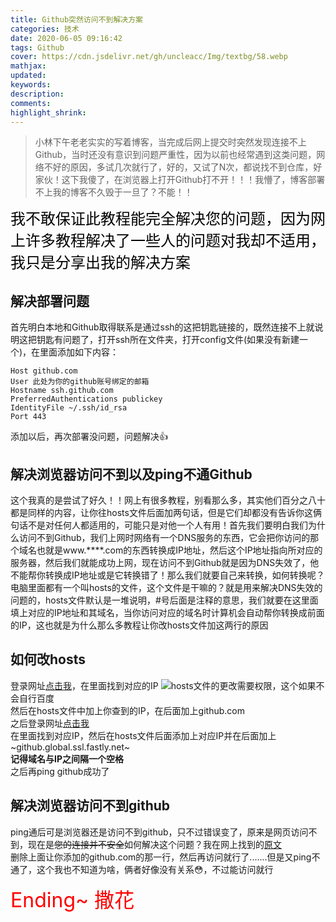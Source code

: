```yaml
---
title: Github突然访问不到解决方案
categories: 技术
date: 2020-06-05 09:16:42
tags: Github
cover: https://cdn.jsdelivr.net/gh/uncleacc/Img/textbg/58.webp
mathjax: 
updated: 
keywords: 
description: 
comments: 
highlight_shrink: 
---
```

>小林下午老老实实的写着博客，当完成后网上提交时突然发现连接不上Github，当时还没有意识到问题严重性，因为以前也经常遇到这类问题，网络不好的原因，多试几次就行了，好的，又试了N次，都说找不到仓库，好家伙！这下我傻了，在浏览器上打开Github打不开！！！我懵了，博客部署不上我的博客不久毁于一旦了？不能！！

<font color="black" size=5>
我不敢保证此教程能完全解决您的问题，因为网上许多教程解决了一些人的问题对我却不适用，我只是分享出我的解决方案
</font>

## 解决部署问题
首先明白本地和Github取得联系是通过ssh的这把钥匙链接的，既然连接不上就说明这把钥匙有问题了，打开ssh所在文件夹，打开config文件(如果没有新建一个)，在里面添加如下内容：
```
Host github.com
User 此处为你的github账号绑定的邮箱
Hostname ssh.github.com
PreferredAuthentications publickey
IdentityFile ~/.ssh/id_rsa
Port 443
```
添加以后，再次部署没问题，问题解决👍
## 解决浏览器访问不到以及ping不通Github
这个我真的是尝试了好久！！网上有很多教程，别看那么多，其实他们百分之八十都是同样的内容，让你往hosts文件后面加两句话，但是它们却都没有告诉你这俩句话不是对任何人都适用的，可能只是对他一个人有用！首先我们要明白我们为什么访问不到Github，我们上网时网络有一个DNS服务的东西，它会把你访问的那个域名也就是www.****.com的东西转换成IP地址，然后这个IP地址指向所对应的服务器，然后我们就能成功上网，现在访问不到Github就是因为DNS失效了，他不能帮你转换成IP地址或是它转换错了！那么我们就要自己来转换，如何转换呢？电脑里面都有一个叫hosts的文件，这个文件是干嘛的？就是用来解决DNS失效的问题的，hosts文件默认是一堆说明，#号后面是注释的意思，我们就要在这里面填上对应的IP地址和其域名，当你访问对应的域名时计算机会自动帮你转换成前面的IP，这也就是为什么那么多教程让你改hosts文件加这两行的原因
## 如何改hosts
登录网址[点击我](https://fastly.net.ipaddress.com/github.global.ssl.fastly.net)，在里面找到对应的IP
![]( https://imgconvert.csdnimg.cn/aHR0cDovL2ltZy5ibG9nLmNzZG4ubmV0LzIwMTgwMjI0MTk1MzA0MTAx)hosts文件的更改需要权限，这个如果不会自行百度  
然后在hosts文件中加上你查到的IP，在后面加上github.com   
之后登录网址[点击我](https://ip.cha127.com/github.global.ssl.fastly.net.html)   
在里面找到对应IP，然后在hosts文件后面添加上对应IP并在后面加上~github.global.ssl.fastly.net~  
**记得域名与IP之间隔一个空格**   
之后再ping github成功了
## 解决浏览器访问不到github
ping通后可是浏览器还是访问不到github，只不过错误变了，原来是网页访问不到，现在是~~您的连接并不安全~~如何解决这个问题？我在网上找到的[原文](https://blog.csdn.net/sinat_35811978/article/details/80289219)  
删除上面让你添加的github.com的那一行，然后再访问就行了.......但是又ping不通了，这个我也不知道为啥，俩者好像没有关系😳，不过能访问就行

<font color="red" size=6>Ending~ 撒花</font>
